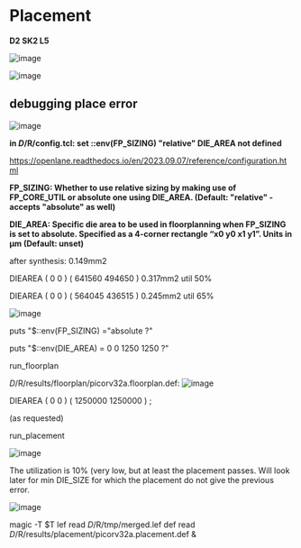 # Placement

**D2 SK2 L5**


![image](https://github.com/user-attachments/assets/0a8d91c2-9abc-4be2-8d1f-e0df4250f36a)

![image](https://github.com/user-attachments/assets/66ceefbb-6809-4455-aff8-09798300d1d2)


## debugging place error

![image](https://github.com/user-attachments/assets/fca8b0a7-b080-447a-9607-d4e0da1415a6)

**in $D/$R/config.tcl:
set ::env(FP_SIZING) "relative"
DIE_AREA not defined**

https://openlane.readthedocs.io/en/2023.09.07/reference/configuration.html

**FP_SIZING: Whether to use relative sizing by making use of FP_CORE_UTIL or absolute one using DIE_AREA.
(Default: "relative" - accepts "absolute" as well)**

**DIE_AREA: Specific die area to be used in floorplanning when FP_SIZING is set to absolute. Specified as a 4-corner rectangle “x0 y0 x1 y1”. Units in μm
(Default: unset)**

after synthesis: 0.149mm2

DIEAREA ( 0 0 ) ( 641560 494650 )    0.317mm2   util 50%

DIEAREA ( 0 0 ) ( 564045 436515 )    0.245mm2   util 65%

![image](https://github.com/user-attachments/assets/ba9178f1-b531-44ff-be9c-f0e0e52c07c3)

puts "$::env(FP_SIZING) ="absolute ?"

puts "$::env(DIE_AREA) = 0 0 1250 1250 ?"

run_floorplan

$D/$R/results/floorplan/picorv32a.floorplan.def:
![image](https://github.com/user-attachments/assets/8765f2d9-997d-41d1-adc1-dfe08805c69d)

DIEAREA ( 0 0 ) ( 1250000 1250000 ) ;

(as requested)

run_placement

![image](https://github.com/user-attachments/assets/23247c9c-9beb-4d48-8609-b536c08e4200)

The utilization is 10% (very low, but at least the placement passes. 
Will look later for min DIE_SIZE for which the placement do not give the previous error.


![image](https://github.com/user-attachments/assets/8614ef12-ec08-4086-86b8-c40653be93aa)


magic -T $T lef read $D/$R/tmp/merged.lef def read $D/$R/results/placement/picorv32a.placement.def &





